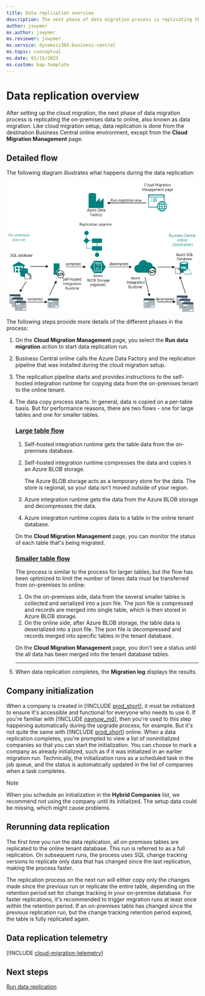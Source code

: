 ```yaml
---
title: Data replication overview
description: The next phase of data migration process is replicating the on-premises data to online, also known as data migration.
author: jswymer
ms.author: jswymer
ms.reviewer: jswymer.
ms.service: dynamics365-business-central
ms.topic: conceptual
ms.date: 01/15/2023
ms.custom: bap-template
---
```


# Data replication overview

After setting up the cloud migration, the next phase of data migration process is replicating the on-premises data to online, also known as data migration. Like cloud migration setup, data replication is done from the destination Business Central online environment, except from the **Cloud Migration Management** page.

## Detailed flow

The following diagram illustrates what happens during the data replication:

<!--[![Shows the flow of data migration](../developer/media/cloud-migration-run.svg)](../developer/media/cloud-migration-run.svg#lightbox)-->

![Shows the flow of data migration](../developer/media/cloud-migration-run.png)

The following steps provide more details of the different phases in the process:

1. On the **Cloud Migration Management** page, you select the **Run data migration** action to start data replication run.
2. Business Central online calls the Azure Data Factory and the replication pipeline that was installed during the cloud migration setup.
3. The replication pipeline starts and provides instructions to the self-hosted integration runtime for copying data from the on-premises tenant to the online tenant.
4. The data copy process starts. In general, data is copied on a per-table basis. But for performance reasons, there are two flows - one for large tables and one for smaller tables.

   ### [Large table flow](#tab/largetable)

   1. Self-hosted integration runtime gets the table data from the on-premises database.
   2. Self-hosted integration runtime compresses the data and copies it an Azure BLOB storage.

      The Azure BLOB storage acts as a temporary store for the data. The store is regional, so your data isn't moved outside of your region.
   3. Azure integration runtime gets the data from the Azure BLOB storage and decompresses the data.
   4. Azure integration runtime copies data to a table in the online tenant database.
  
   On the **Cloud Migration Management** page, you can monitor the status of each table that's being migrated.

   ### [Smaller table flow](#tab/smalltable)

   The process is similar to the process for larger tables, but the flow has been optimized to limit the number of times data must be transferred from on-premises to online:

   1. On the on-premises side, data from the several smaller tables is collected and serialized into a json file. The json file is compressed and records are merged into single table, which is then stored in Azure BLOB storage.
   2. On the online side, after Azure BLOB storage, the table data is deserialized into a json file. The json file is decompressed and records merged into specific tables in the tenant database.

   On the **Cloud Migration Management** page, you don't see a status until the all data has been merged into the tenant database tables.

   ---

5. When data replication completes, the **Migration log** displays the results.

## Company initialization

When a company is created in [!INCLUDE [prod_short](../developer/includes/prod_short.md)], it must be initialized to ensure it's accessible and functional for everyone who needs to use it. If you're familiar with [!INCLUDE [navnow_md](../developer/includes/navnow_md.md)], then you're used to this step happening automatically during the upgrade process, for example. But it's not quite the same with [!INCLUDE [prod_short](../developer/includes/prod_short.md)] online. When a data replication completes, you're prompted to view a list of noninitialized companies so that you can start the initialization. You can choose to mark a company as already initialized, such as if it was initialized in an earlier migration run. Technically, the initialization runs as a scheduled task in the job queue, and the status is automatically updated in the list of companies when a task completes.  

<!-- got a Setup company page -->

> [!NOTE]
> When you schedule an initialization in the **Hybrid Companies** list, we recommend not using the company until its initialized. The setup data could be missing, which might cause problems. <!--then you cannot make any modifications to the company until the initialization task completes.-->

## Rerunning data replication

The first time you run the data replication, all on-premises tables are replicated to the online tenant database. This run is referred to as a full replication. On subsequent runs, the process uses SQL change tracking versions to replicate only data that has changed since the last replication, making the process faster.

The replication process on the next run will either copy only the changes made since the previous run or replicate the entire table, depending on the retention period set for change tracking in your on-premise database. For faster replications, it's recommended to trigger migration runs at least once within the retention period. If an on-premises table has changed since the previous replication run, but the change tracking retention period expired, the table is fully replicated again.

## Data replication telemetry

[!INCLUDE [cloud-migration-telemetry](../developer/includes/cloud-migration-telemetry.md)]

## Next steps

[Run data replication](migrate-data-replication-run.md)

  <!--add your content here-->


<!--Remove all the comments in this template before you sign-off or merge to the main branch.-->
